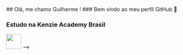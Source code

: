 <div style = "width : 100%">
  ## Olá, me chamo Guilherme ! 
  ### Bem vindo ao meu perfil GitHub 👋

  ### Estudo na Kenzie Academy Brasil 
  <img width = "40" height = "40" src = "https://assets.codepen.io/4703127/internal/avatars/users/default.png?fit=crop&format=auto&height=512&version=1593096653&width=512">
  -->
 
</div>
